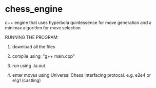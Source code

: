 # chess_engine
c++ engine that uses hyperbola quintessence for move generation and a minimax algorithm for move selection

RUNNING THE PROGRAM:

1. download all the files

2. compile using: "g++ main.cpp"

3. run using ./a.out

4. enter moves using Universal Chess Interfacing protocal. e.g. e2e4 or e1g1 (castling)
